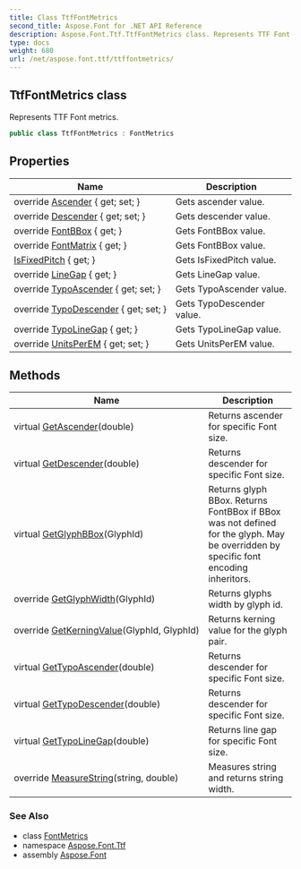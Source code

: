 ```yaml
---
title: Class TtfFontMetrics
second_title: Aspose.Font for .NET API Reference
description: Aspose.Font.Ttf.TtfFontMetrics class. Represents TTF Font metrics
type: docs
weight: 680
url: /net/aspose.font.ttf/ttffontmetrics/
---
```

## TtfFontMetrics class

Represents TTF Font metrics.

```csharp
public class TtfFontMetrics : FontMetrics
```

## Properties

| Name | Description |
| --- | --- |
| override [Ascender](../../aspose.font.ttf/ttffontmetrics/ascender/) { get; set; } | Gets ascender value. |
| override [Descender](../../aspose.font.ttf/ttffontmetrics/descender/) { get; set; } | Gets descender value. |
| override [FontBBox](../../aspose.font.ttf/ttffontmetrics/fontbbox/) { get; } | Gets FontBBox value. |
| override [FontMatrix](../../aspose.font.ttf/ttffontmetrics/fontmatrix/) { get; } | Gets FontBBox value. |
| [IsFixedPitch](../../aspose.font/fontmetrics/isfixedpitch/) { get; } | Gets IsFixedPitch value. |
| override [LineGap](../../aspose.font.ttf/ttffontmetrics/linegap/) { get; } | Gets LineGap value. |
| override [TypoAscender](../../aspose.font.ttf/ttffontmetrics/typoascender/) { get; set; } | Gets TypoAscender value. |
| override [TypoDescender](../../aspose.font.ttf/ttffontmetrics/typodescender/) { get; set; } | Gets TypoDescender value. |
| override [TypoLineGap](../../aspose.font.ttf/ttffontmetrics/typolinegap/) { get; } | Gets TypoLineGap value. |
| override [UnitsPerEM](../../aspose.font.ttf/ttffontmetrics/unitsperem/) { get; set; } | Gets UnitsPerEM value. |

## Methods

| Name | Description |
| --- | --- |
| virtual [GetAscender](../../aspose.font/fontmetrics/getascender/)(double) | Returns ascender for specific Font size. |
| virtual [GetDescender](../../aspose.font/fontmetrics/getdescender/)(double) | Returns descender for specific Font size. |
| virtual [GetGlyphBBox](../../aspose.font/fontmetrics/getglyphbbox/)(GlyphId) | Returns glyph BBox. Returns FontBBox if BBox was not defined for the glyph. May be overridden by specific font encoding inheritors. |
| override [GetGlyphWidth](../../aspose.font.ttf/ttffontmetrics/getglyphwidth/)(GlyphId) | Returns glyphs width by glyph id. |
| override [GetKerningValue](../../aspose.font.ttf/ttffontmetrics/getkerningvalue/)(GlyphId, GlyphId) | Returns kerning value for the glyph pair. |
| virtual [GetTypoAscender](../../aspose.font/fontmetrics/gettypoascender/)(double) | Returns descender for specific Font size. |
| virtual [GetTypoDescender](../../aspose.font/fontmetrics/gettypodescender/)(double) | Returns descender for specific Font size. |
| virtual [GetTypoLineGap](../../aspose.font/fontmetrics/gettypolinegap/)(double) | Returns line gap for specific Font size. |
| override [MeasureString](../../aspose.font.ttf/ttffontmetrics/measurestring/)(string, double) | Measures string and returns string width. |

### See Also

* class [FontMetrics](../../aspose.font/fontmetrics/)
* namespace [Aspose.Font.Ttf](../../aspose.font.ttf/)
* assembly [Aspose.Font](../../)


